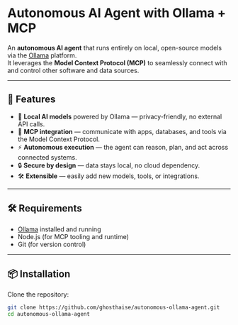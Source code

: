 # Autonomous AI Agent with Ollama + MCP

An **autonomous AI agent** that runs entirely on local, open-source models via the [Ollama](https://ollama.ai/) platform.  
It leverages the **Model Context Protocol (MCP)** to seamlessly connect with and control other software and data sources.

---

## 🚀 Features

- 🧠 **Local AI models** powered by Ollama — privacy-friendly, no external API calls.
- 🔌 **MCP integration** — communicate with apps, databases, and tools via the Model Context Protocol.
- ⚡ **Autonomous execution** — the agent can reason, plan, and act across connected systems.
- 🔒 **Secure by design** — data stays local, no cloud dependency.
- 🛠️ **Extensible** — easily add new models, tools, or integrations.

---

## 🛠️ Requirements

- [Ollama](https://ollama.ai/) installed and running  
- Node.js (for MCP tooling and runtime)  
- Git (for version control)  

---

## 📦 Installation

Clone the repository:

```bash
git clone https://github.com/ghosthaise/autonomous-ollama-agent.git
cd autonomous-ollama-agent
```
